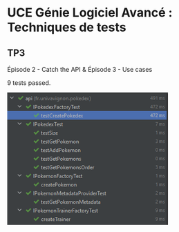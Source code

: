 # UCE Génie Logiciel Avancé : Techniques de tests

## TP3

Épisode 2 - Catch the API  & Épisode 3 - Use cases

9 tests passed.

  <img
      src="img/tp3.png"
      title="Test au commit."
  />
